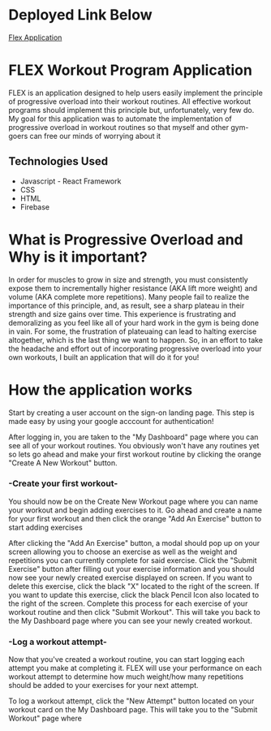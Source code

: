 # Deployed Link Below

[Flex Application](https://flex-fdc46.web.app/auth)

# FLEX Workout Program Application
FLEX is an application designed to help users easily implement the principle of progressive overload into their workout routines. All effective workout programs should implement this principle but, unfortunately, very few do. My goal for this application was to automate the implementation of progressive overload in workout routines so that myself and other gym-goers can free our minds of worrying about it

## Technologies Used
* Javascript - React Framework
* CSS
* HTML
* Firebase

# What is Progressive Overload and Why is it important?
In order for muscles to grow in size and strength, you must consistently expose them to incrementally higher resistance (AKA lift more weight) and volume (AKA complete more repetitions). Many people fail to realize the importance of this principle, and, as result, see a sharp plateau in their strength and size gains over time. This experience is frustrating and demoralizing as you feel like all of your hard work in the gym is being done in vain. For some, the frustration of plateuaing can lead to halting exercise altogether, which is the last thing we want to happen. So, in an effort to take the headache and effort out of incorporating progressive overload into your own workouts, I built an application that will do it for you!


# How the application works
Start by creating a user account on the sign-on landing page. This step is made easy by using your google acccount for authentication!

After logging in, you are taken to the "My Dashboard" page where you can see all of your workout routines. You obviously won't have any routines yet so lets go ahead and make your first workout routine by clicking the orange "Create A New Workout" button.

### -Create your first workout-
You should now be on the Create New Workout page where you can name your workout and begin adding exercises to it. Go ahead and create a name for your first workout and then click the orange "Add An Exercise" button to start adding exercises

After clicking the "Add An Exercise" button, a modal should pop up on your screen allowing you to choose an exercise as well as the weight and repetitions you can currently complete for said exercise. Click the "Submit Exercise" button after filling out your exercise information and you should now see your newly created exercise displayed on screen. If you want to delete this exercise, click the black "X" located to the right of the screen. If you want to update this exercise, click the black Pencil Icon also located to the right of the screen. Complete this process for each exercise of your workout routine and then click "Submit Workout". This will take you back to the My Dashboard page where you can see your newly created workout.

### -Log a workout attempt-
Now that you've created a workout routine, you can start logging each attempt you make at completing it. FLEX will use your performance on each workout attempt to determine how much weight/how many repetitions should be added to your exercises for your next attempt. 

To log a workout attempt, click the "New Attempt" button located on your workout card on the My Dashboard page. This will take you to the "Submit Workout" page where 





